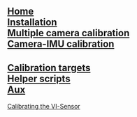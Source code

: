 [Home](home)<br>
[Installation](installation)<br>
[Multiple camera calibration](multiple-camera-calibration)<br>
[Camera-IMU calibration](camera-imu-calibration)<br>
---
[Calibration targets](calibration-targets)<br>
[Helper scripts](helper-scripts)<br>
[Aux](aux)<br>
---
[Calibrating the VI-Sensor](calibrating-the-vi-sensor)<br>
